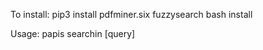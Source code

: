 To install:
    pip3 install pdfminer.six fuzzysearch
    bash install

Usage:
    papis searchin [query]
